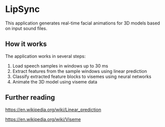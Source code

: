# LipSync

This application generates real-time facial animations for 3D models based on input sound files.


## How it works
The application works in several steps:

1. Load speech samples in windows up to 30 ms
2. Extract features from the sample windows using linear prediction
3. Classify extracted feature blocks to visemes using neural networks
4. Animate the 3D model using viseme data


## Further reading

https://en.wikipedia.org/wiki/Linear_prediction

https://en.wikipedia.org/wiki/Viseme
